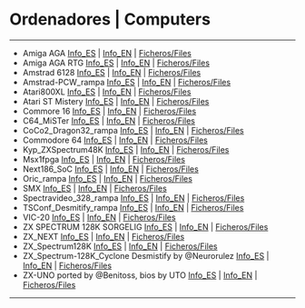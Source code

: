 # Ordenadores | Computers 

---------------------------------
* Amiga AGA [Info_ES](https://github.com/neptuno-fpga/Binaries/blob/main/Computers/ZZ--Infocomputer/Minimig_ES.md) | [Info_EN](https://github.com/neptuno-fpga/Binaries/blob/main/Computers/ZZ--Infocomputer/Minimig_EN.md) | [Ficheros/Files](https://github.com/neptuno-fpga/Binaries/tree/main/Computers/Amiga_Aga)
* Amiga AGA RTG [Info_ES](https://github.com/neptuno-fpga/Binaries/blob/main/Computers/ZZ--Infocomputer/Minimig_rtg_ES.md) | [Info_EN](https://github.com/neptuno-fpga/Binaries/blob/main/Computers/ZZ--Infocomputer/Minimig_rtg_EN.md) | [Ficheros/Files](https://github.com/neptuno-fpga/Binaries/tree/main/Computers/Amiga_Aga_RTG)
* Amstrad 6128 [Info_ES](https://github.com/neptuno-fpga/Binaries/blob/main/Computers/ZZ--Infocomputer/Amstrad_6128_ES.md) | [Info_EN](https://github.com/neptuno-fpga/Binaries/blob/main/Computers/ZZ--Infocomputer/Amstrad_6128_EN.md) | [Ficheros/Files](https://github.com/neptuno-fpga/Binaries/tree/main/Computers/Amstrad_6128)
* Amstrad-PCW_rampa [Info_ES](https://github.com/neptuno-fpga/Binaries/blob/main/Computers/ZZ--Infocomputer/Amstrad-PCW_ES.md) | [Info_EN](https://github.com/neptuno-fpga/Binaries/blob/main/Computers/ZZ--Infocomputer/Amstrad-PCW_EN.md) | [Ficheros/Files](https://github.com/neptuno-fpga/Binaries/tree/main/Computers/Amstrad-PCW_rampa)
* Atari800XL [Info_ES](https://github.com/neptuno-fpga/Binaries/blob/main/Computers/ZZ--Infocomputer/Atari800XL_ES.md) | [Info_EN](https://github.com/neptuno-fpga/Binaries/blob/main/Computers/ZZ--Infocomputer/Atari800XL_EN.md) | [Ficheros/Files](https://github.com/neptuno-fpga/Binaries/tree/main/Computers/Atari800XL)
* Atari ST Mistery [Info_ES](https://github.com/neptuno-fpga/Binaries/blob/main/Computers/ZZ--Infocomputer/AtariST_Mistery_ES.md) | [Info_EN]() | [Ficheros/Files]()
* Commore 16 [Info_ES](https://github.com/neptuno-fpga/Binaries/blob/main/Computers/ZZ--Infocomputer/C16_ES.md) | [Info_EN](https://github.com/neptuno-fpga/Binaries/blob/main/Computers/ZZ--Infocomputer/C16_EN.md) | [Ficheros/Files](https://github.com/neptuno-fpga/Binaries/tree/main/Computers/C16)
* C64_MiSTer [Info_ES](https://github.com/neptuno-fpga/Binaries/blob/main/Computers/ZZ--Infocomputer/C64_MiSTer_ES.md) | [Info_EN](https://github.com/neptuno-fpga/Binaries/blob/main/Computers/ZZ--Infocomputer/C64_MiSTer_EN.md) | [Ficheros/Files](https://github.com/neptuno-fpga/Binaries/tree/main/Computers/C64_MiSTer)
* CoCo2_Dragon32_rampa [Info_ES](https://github.com/neptuno-fpga/Binaries/blob/main/Computers/ZZ--Infocomputer/CoCo2_Dragon32_ES.md) | [Info_EN](https://github.com/neptuno-fpga/Binaries/blob/main/Computers/ZZ--Infocomputer/CoCo2_Dragon32_EN.md) | [Ficheros/Files](https://github.com/neptuno-fpga/Binaries/tree/main/Computers/Coco2_Dragon32_rampa)
* Commodore 64 [Info_ES](https://github.com/neptuno-fpga/Binaries/blob/main/Computers/ZZ--Infocomputer/Commodore64_ES.md) | [Info_EN](https://github.com/neptuno-fpga/Binaries/blob/main/Computers/ZZ--Infocomputer/Commodore64_EN.md) | [Ficheros/Files](https://github.com/neptuno-fpga/Binaries/tree/main/Computers/Commodore%2064)
* Kyp_ZXSpectrum48K [Info_ES](https://github.com/neptuno-fpga/Binaries/blob/main/Computers/ZZ--Infocomputer/KypZX48_ES.md) | [Info_EN](https://github.com/neptuno-fpga/Binaries/blob/main/Computers/ZZ--Infocomputer/KypZX48_EN.md) | [Ficheros/Files](https://github.com/neptuno-fpga/Binaries/tree/main/Computers/Kyp_ZXSpectrum48K)
* Msx1fpga [Info_ES](https://github.com/neptuno-fpga/Binaries/blob/main/Computers/ZZ--Infocomputer/Msx1fpga_ES.md) | [Info_EN](https://github.com/neptuno-fpga/Binaries/blob/main/Computers/ZZ--Infocomputer/Msx1fpga_EN.md) | [Ficheros/Files](https://github.com/neptuno-fpga/Binaries/tree/main/Computers/Msx1fpga)
* Next186_SoC [Info_ES](https://github.com/neptuno-fpga/Binaries/blob/main/Computers/ZZ--Infocomputer/Next186_SoC_ES.md) | [Info_EN](https://github.com/neptuno-fpga/Binaries/blob/main/Computers/ZZ--Infocomputer/Next186_SoC_EN.md) | [Ficheros/Files](https://github.com/neptuno-fpga/Binaries/tree/main/Computers/Next186_SoC)
* Oric_rampa [Info_ES](https://github.com/neptuno-fpga/Binaries/blob/main/Computers/ZZ--Infocomputer/Oric_Rampa_ES.md) | [Info_EN](https://github.com/neptuno-fpga/Binaries/blob/main/Computers/ZZ--Infocomputer/Oric_Rampa_EN.md) | [Ficheros/Files](https://github.com/neptuno-fpga/Binaries/tree/main/Computers/Oric_rampa)
* SMX [Info_ES](https://github.com/neptuno-fpga/Binaries/blob/main/Computers/ZZ--Infocomputer/SMX_ES.md) | [Info_EN](https://github.com/neptuno-fpga/Binaries/blob/main/Computers/ZZ--Infocomputer/SMX_EN.md) | [Ficheros/Files](https://github.com/neptuno-fpga/Binaries/tree/main/Computers/SMX)
* Spectravideo_328_rampa [Info_ES](https://github.com/neptuno-fpga/Binaries/blob/main/Computers/ZZ--Infocomputer/Spectravideo_328_ES.md) | [Info_EN](https://github.com/neptuno-fpga/Binaries/blob/main/Computers/ZZ--Infocomputer/Spectravideo_328_EN.md) | [Ficheros/Files](https://github.com/neptuno-fpga/Binaries/tree/main/Computers/Spectravideo_328_rampa)
* TSConf_Desmitify_rampa [Info_ES](https://github.com/neptuno-fpga/Binaries/blob/main/Computers/ZZ--Infocomputer/TSConf_Demistify_ES.md) | [Info_EN](https://github.com/neptuno-fpga/Binaries/blob/main/Computers/ZZ--Infocomputer/TSConf_Demistify_EN.md) | [Ficheros/Files](https://github.com/neptuno-fpga/Binaries/tree/main/Computers/TSConf_Demistify_rampa)
* VIC-20 [Info_ES](https://github.com/neptuno-fpga/Binaries/blob/main/Computers/ZZ--Infocomputer/VIC-20_ES.md) | [Info_EN](https://github.com/neptuno-fpga/Binaries/blob/main/Computers/ZZ--Infocomputer/VIC-20_EN.md) | [Ficheros/Files](https://github.com/neptuno-fpga/Binaries/tree/main/Computers/VIC-20)
* ZX SPECTRUM 128K SORGELIG [Info_ES](https://github.com/neptuno-fpga/Binaries/blob/main/Computers/ZZ--Infocomputer/ZXSPECTRUM128KSORGELIEG_ES.md) | [Info_EN](https://github.com/neptuno-fpga/Binaries/blob/main/Computers/ZZ--Infocomputer/ZXSPECTRUM128KSORGELIEG_EN.md) | [Ficheros/Files](https://github.com/neptuno-fpga/Binaries/tree/main/Computers/ZX%20SPECTRUM%20128K%20SORGELIG)
* ZX_NEXT [Info_ES](https://github.com/neptuno-fpga/Binaries/blob/main/Computers/ZZ--Infocomputer/ZX_NEXT_ES.md) | [Info_EN](https://github.com/neptuno-fpga/Binaries/blob/main/Computers/ZZ--Infocomputer/ZX_NEXT_EN.md) | [Ficheros/Files](https://github.com/neptuno-fpga/Binaries/tree/main/Computers/ZX_NEXT)
* ZX_Spectrum128K [Info_ES](https://github.com/neptuno-fpga/Binaries/blob/main/Computers/ZZ--Infocomputer/ZX_Spectrum128K_ES.md) | [Info_EN](https://github.com/neptuno-fpga/Binaries/blob/main/Computers/ZZ--Infocomputer/ZX_Spectrum128K_EN.md) | [Ficheros/Files](https://github.com/neptuno-fpga/Binaries/tree/main/Computers/ZX_Spectrum128K)
* ZX_Spectrum-128K_Cyclone Desmistify by @Neurorulez [Info_ES](https://github.com/neptuno-fpga/Binaries/blob/main/Computers/ZZ--Infocomputer/ZX_Spectrum-128K_Cyclone_Desmistify_ES.md) | [Info_EN](https://github.com/neptuno-fpga/Binaries/blob/main/Computers/ZZ--Infocomputer/ZX_Spectrum-128K_Cyclone_Desmistify_EN.md) | [Ficheros/Files](https://github.com/neptuno-fpga/Binaries/tree/main/Computers/ZX_Spectrum-128K_Cyclone_Demistify_neuro)
* ZX-UNO ported by @Benitoss, bios by UTO [Info_ES](https://github.com/neptuno-fpga/Binaries/blob/main/Computers/ZZ--Infocomputer/ZX-UNO_ES.md) | [Info_EN](https://github.com/neptuno-fpga/Binaries/blob/main/Computers/ZZ--Infocomputer/ZX-UNO_EN.md) | [Ficheros/Files](https://github.com/neptuno-fpga/Binaries/tree/main/Computers/ZXUNO)
----------------------------------
